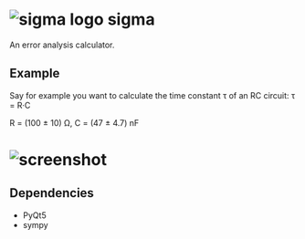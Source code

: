 # ![sigma logo](http://i.imgur.com/vW5Y3Uy.png) sigma
An error analysis calculator.

## Example
Say for example you want to calculate the time constant τ of an RC circuit:
τ = R·C

R = (100 ± 10) Ω, C = (47 ± 4.7) nF

# ![screenshot](http://i.imgur.com/N28WSmc.png)

## Dependencies
- PyQt5
- sympy
